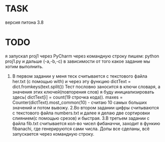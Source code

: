 # TASK
версия питона 3.8

# TODO


я запускал proj1 через PyCharm
через командную строку пишем: python proj1.py и дальше (-a,-b,-c) в зависимости от того какое задание мы хотим выполнить.
1. В первом задании у меня теск считывается с текстового файла her.txt (с помощью with) и через эту функцию dictText = dict.fromkeys(text.split())
Тест пословно заносится в ключи словаря, а значения этих ключей(повторения слов) я буду инициализировать здесь( dictText[i] = count(19 строчка кода)).
maxes = Counter(dictText).most_common(10) - считаю 10 самых больших значений и потом вывожу.
2.Во втором задании цифры считываются с текстового файла numbers.txt и далее я делаю две сортировки слиянием(с помощью срезов) и быстрая.
3.В третьем задании с файла fib.txt считывается кол-во чисел фибаначчи, заходит в функию fibanachi, где генерируются сами числа.
Допы все сделаны, всё запускается через командную строку.
